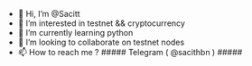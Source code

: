- 👋 Hi, I’m @Sacitt
- 👀 I’m interested in testnet && cryptocurrency
- 🌱 I’m currently learning python
- 💞️ I’m looking to collaborate on testnet nodes
- 📫 How to reach me ?  #####   Telegram ( @sacithbn )   #####

<!---
Sacitt/Sacitt is a ✨ special ✨ repository because its `README.md` (this file) appears on your GitHub profile.
You can click the Preview link to take a look at your changes.
--->
